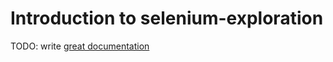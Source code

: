 # Introduction to selenium-exploration

TODO: write [great documentation](http://jacobian.org/writing/what-to-write/)

